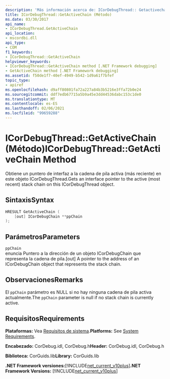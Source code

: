 ```yaml
---
description: 'Más información acerca de: ICorDebugThread:: Getactivechain ((método)'
title: ICorDebugThread::GetActiveChain (Método)
ms.date: 03/30/2017
api_name:
- ICorDebugThread.GetActiveChain
api_location:
- mscordbi.dll
api_type:
- COM
f1_keywords:
- ICorDebugThread::GetActiveChain
helpviewer_keywords:
- ICorDebugThread::GetActiveChain method [.NET Framework debugging]
- GetActiveChain method [.NET Framework debugging]
ms.assetid: f50de1f7-40ef-4949-b542-1d9a61f7bfef
topic_type:
- apiref
ms.openlocfilehash: d9aff80801fa72a227a84b3b5216e3ffa72b0e24
ms.sourcegitcommit: ddf7edb67715a5b9a45e3dd44536dabc153c1de0
ms.translationtype: MT
ms.contentlocale: es-ES
ms.lasthandoff: 02/06/2021
ms.locfileid: "99659288"
---
```

# <a name="icordebugthreadgetactivechain-method"></a><span data-ttu-id="1fdf0-103">ICorDebugThread::GetActiveChain (Método)</span><span class="sxs-lookup"><span data-stu-id="1fdf0-103">ICorDebugThread::GetActiveChain Method</span></span>

<span data-ttu-id="1fdf0-104">Obtiene un puntero de interfaz a la cadena de pila activa (más reciente) en este objeto ICorDebugThread.</span><span class="sxs-lookup"><span data-stu-id="1fdf0-104">Gets an interface pointer to the active (most recent) stack chain on this ICorDebugThread object.</span></span>  
  
## <a name="syntax"></a><span data-ttu-id="1fdf0-105">Sintaxis</span><span class="sxs-lookup"><span data-stu-id="1fdf0-105">Syntax</span></span>  
  
```cpp  
HRESULT GetActiveChain (  
    [out] ICorDebugChain **ppChain  
);  
```  
  
## <a name="parameters"></a><span data-ttu-id="1fdf0-106">Parámetros</span><span class="sxs-lookup"><span data-stu-id="1fdf0-106">Parameters</span></span>  

 `ppChain`  
 <span data-ttu-id="1fdf0-107">enuncia Puntero a la dirección de un objeto ICorDebugChain que representa la cadena de pila.</span><span class="sxs-lookup"><span data-stu-id="1fdf0-107">[out] A pointer to the address of an ICorDebugChain object that represents the stack chain.</span></span>  
  
## <a name="remarks"></a><span data-ttu-id="1fdf0-108">Observaciones</span><span class="sxs-lookup"><span data-stu-id="1fdf0-108">Remarks</span></span>  

 <span data-ttu-id="1fdf0-109">El `ppChain` parámetro es NULL si no hay ninguna cadena de pila activa actualmente.</span><span class="sxs-lookup"><span data-stu-id="1fdf0-109">The `ppChain` parameter is null if no stack chain is currently active.</span></span>  
  
## <a name="requirements"></a><span data-ttu-id="1fdf0-110">Requisitos</span><span class="sxs-lookup"><span data-stu-id="1fdf0-110">Requirements</span></span>  

 <span data-ttu-id="1fdf0-111">**Plataformas:** Vea [Requisitos de sistema](../../get-started/system-requirements.md).</span><span class="sxs-lookup"><span data-stu-id="1fdf0-111">**Platforms:** See [System Requirements](../../get-started/system-requirements.md).</span></span>  
  
 <span data-ttu-id="1fdf0-112">**Encabezado:** CorDebug.idl, CorDebug.h</span><span class="sxs-lookup"><span data-stu-id="1fdf0-112">**Header:** CorDebug.idl, CorDebug.h</span></span>  
  
 <span data-ttu-id="1fdf0-113">**Biblioteca:** CorGuids.lib</span><span class="sxs-lookup"><span data-stu-id="1fdf0-113">**Library:** CorGuids.lib</span></span>  
  
 <span data-ttu-id="1fdf0-114">**.NET Framework versiones:**[!INCLUDE[net_current_v10plus](../../../../includes/net-current-v10plus-md.md)]</span><span class="sxs-lookup"><span data-stu-id="1fdf0-114">**.NET Framework Versions:** [!INCLUDE[net_current_v10plus](../../../../includes/net-current-v10plus-md.md)]</span></span>
